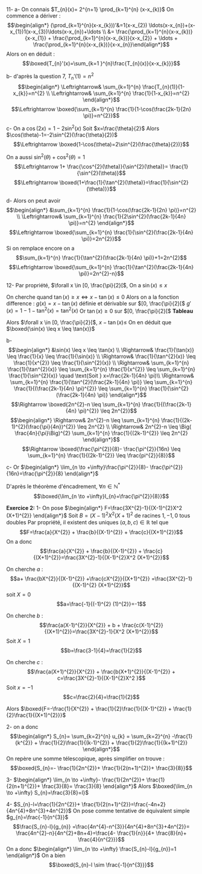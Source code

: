 11- 
a- On connais $T_{n}(x)= 2^{n+1} \prod_{k=1}^{n} (x-x_{k)}$
On commence a dériver :
$$\begin{align*} (\prod_{k=1}^{n}(x-x_{k}))'&=1(x-x_{2}) \ldots(x-x_{n})+(x-x_{1})1(x-x_{3})\ldots(x-x_{n})+\ldots \\ &= \frac{\prod_{k=1}^{n}(x-x_{k})}{x-x_{1}} + \frac{\prod_{k=1}^{n}(x-x_{k})}{x-x_{2}} + \ldots + \frac{\prod_{k=1}^{n}(x-x_{k})}{x-x_{n}}\end{align*}$$
Alors on en déduit :
$$\boxed{T_{n}'(x)=\sum_{k=1 }^{n}\frac{T_{n}(x)}{x-x_{k}}}$$

b- d'après la question 7, $T_{n}'(1)= n^{2}$
$$\begin{align*} \Leftrightarrow& \sum_{k=1}^{n} \frac{T_{n}(1)}{1-x_{k}}=n^{2} \\ \Leftrightarrow& \sum_{k=1}^{n} \frac{1}{1-x_{k}}=n^{2} \end{align*}$$
$$\Leftrightarrow \boxed{\sum_{k=1}^{n} \frac{1}{1-\cos(\frac{2k-1}{2n} \pi)}=n^{2}}$$

c- On a $\cos(2x)=1-2\sin^{2}(x)$    Soit $x=\frac{\theta}{2}$
Alors $\cos(\theta)-1=-2\sin^{2}(\frac{\theta}{2})$
$$\Leftrightarrow \boxed{1-\cos(\theta)=2\sin^{2}(\frac{\theta}{2})}$$

On a aussi $\sin^{2}(\theta)+\cos^{2}(\theta)=1$
$$\Leftrightarrow 1+ \frac{\cos^{2}(\theta)}{\sin^{2}(\theta)}= \frac{1}{\sin^{2}(\theta)}$$ 
$$\Leftrightarrow \boxed{1+\frac{1}{\tan^{2}(\theta)}=\frac{1}{\sin^{2}(\theta)}}$$

d- Alors on peut avoir
$$\begin{align*} &\sum_{k=1}^{n} \frac{1}{1-\cos(\frac{2k-1}{2n} \pi)}=n^{2} \\ \Leftrightarrow& \sum_{k=1}^{n} \frac{1}{2\sin^{2}(\frac{2k-1}{4n} \pi)}=n^{2} \end{align*}$$
$$\Leftrightarrow \boxed{\sum_{k=1}^{n} \frac{1}{\sin^{2}(\frac{2k-1}{4n} \pi)}=2n^{2}}$$ 
Si on remplace encore on a  
$$\sum_{k=1}^{n} \frac{1}{\tan^{2}(\frac{2k-1}{4n} \pi)}+1=2n^{2}$$
$$\Leftrightarrow \boxed{\sum_{k=1}^{n} \frac{1}{\tan^{2}(\frac{2k-1}{4n} \pi)}=2n^{2}-n}$$

12- Par propriété, $\forall x \in [0, \frac{\pi}{2}[$, On a $\sin(x) \leq x$ 

On cherche quand $\tan(x) \geq x \Leftrightarrow x-\tan(x) \leq 0$
Alors on a la fonction difference : $g(x)=x-\tan(x)$ définie et dérivable sur $[0, \frac{\pi}{2}[$
$g'(x)=1-1-\tan^{2}(x)=\tan^{2}(x)$ 
Or $\tan(x) \geq 0$ sur $[0, \frac{\pi}{2}[$
****Tableau****

Alors $\forall x \in [0, \frac{\pi}{2}[$,   $x-\tan(x) \leq$
On en déduit que $\boxed{\sin(x) \leq x \leq \tan(x)}$

b- 
$$\begin{align*} &\sin(x) \leq x \leq \tan(x) \\ \Rightarrow& \frac{1}{\tan(x)} \leq \frac{1}{x} \leq \frac{1}{\sin(x)} \\ \Rightarrow& \frac{1}{\tan^{2}(x)} \leq \frac{1}{x^{2}} \leq \frac{1}{\sin^{2}(x)} \\ \Rightarrow& \sum_{k=1}^{n} \frac{1}{\tan^{2}(x)} \leq \sum_{k=1}^{n} \frac{1}{x^{2}} \leq \sum_{k=1}^{n} \frac{1}{\sin^{2}(x)} \quad \text{Soit  } x=\frac{2k-1}{4n} \pi)\\ \Rightarrow& \sum_{k=1}^{n} \frac{1}{\tan^{2}(\frac{2k-1}{4n} \pi)} \leq \sum_{k=1}^{n} \frac{1}{(\frac{2k-1}{4n} \pi)^{2}} \leq \sum_{k=1}^{n} \frac{1}{\sin^{2}(\frac{2k-1}{4n} \pi)}   \end{align*}$$
$$\Rightarrow \boxed{2n^{2}-n \leq \sum_{k=1}^{n} \frac{1}{(\frac{2k-1}{4n} \pi)^{2}} \leq 2n^{2}}$$
$$\begin{align*} \Rightarrow& 2n^{2}-n \leq \sum_{k=1}^{n} \frac{1}{(2k-1)^{2}(\frac{\pi}{4n})^{2}} \leq 2n^{2} \\ \Rightarrow& 2n^{2}-n \leq \Big( \frac{4n}{\pi}\Big)^{2} \sum_{k=1}^{n} \frac{1}{(2k-1)^{2}} \leq 2n^{2} \end{align*}$$
$$\Rightarrow \boxed{\frac{\pi^{2}}{8}- \frac{\pi^{2}}{16n} \leq \sum_{k=1}^{n}  \frac{1}{(2k-1)^{2}} \leq \frac{pi^{2}}{8}}$$

c- Or $\begin{align*} \lim_{n \to +\infty}\frac{\pi^{2}}{8}- \frac{\pi^{2}}{16n}=\frac{\pi^{2}}{8} \end{align*}$

D'après le théorème d'éncadrement, $\forall n \in \mathbb{N}^{*}$ 
$$\boxed{\lim_{n \to +\infty}I_{n}=\frac{\pi^{2}}{8}}$$

**Exercice 2:**
1- On pose $\begin{align*} F=\frac{3X^{2}-1}{(X-1)^{2}X^2 (X+1)^{2}} \end{align*}$ 
Soit $B=(X-1)^{2}X^2 (X+1)^{2}$ de racines $1,-1,0$ tous doubles
Par propriété, il existent des uniques $(a,b,c)\in \mathbb{R}$ tel que 
$$F=\frac{a}{X^{2}} + \frac{b}{(X-1)^{2}} + \frac{c}{(X+1)^{2}}$$
On a donc
$$\frac{a}{X^{2}} + \frac{b}{(X-1)^{2}} + \frac{c}{(X+1)^{2}}=\frac{3X^{2}-1}{(X-1)^{2}X^2 (X+1)^{2}}$$

On cherche $a$ :
$$a+ \frac{bX^{2}}{(X-1)^{2}} +\frac{cX^{2}}{(X+1)^{2}} =\frac{3X^{2}-1}{(X-1)^{2} (X+1)^{2}}$$
soit $X=0$
$$a=\frac{-1}{(-1)^{2} (1)^{2}}=-1$$

On cherche $b$ :
$$\frac{a(X-1)^{2}}{X^{2}} + b + \frac{c(X-1)^{2}}{(X+1)^{2}}=\frac{3X^{2}-1}{X^2 (X+1)^{2}}$$
Soit $X=1$
$$b=\frac{3-1}{4}=\frac{1}{2}$$

On cherche $c$ :
$$\frac{a(X+1)^{2}}{X^{2}} + \frac{b(X+1)^{2}}{(X-1)^{2}} + c=\frac{3X^{2}-1}{(X-1)^{2}X^2 }$$
Soit $x=-1$
$$c=\frac{2}{4}=\frac{1}{2}$$

Alors $\boxed{F=-\frac{1}{X^{2}} + \frac{1}{2}\frac{1}{(X-1)^{2}} + \frac{1}{2}\frac{1}{(X+1)^{2}}}$

 2- on a donc
$$\begin{align*} S_{n}= \sum_{k=2}^{n} u_{k} = \sum_{k=2}^{n} -\frac{1}{k^{2}} + \frac{1}{2}\frac{1}{(k-1)^{2}} + \frac{1}{2}\frac{1}{(k+1)^{2}} \end{align*}$$
 On repère une somme télescopique, après simplifier on trouve :
 $$\boxed{S_{n}=- \frac{1}{2n^{2}}+ \frac{1}{2(n+1)^{2}}+ \frac{3}{8}}$$

3- $\begin{align*} \lim_{n \to +\infty}- \frac{1}{2n^{2}}+ \frac{1}{2(n+1)^{2}}+ \frac{3}{8}= \frac{3}{8} \end{align*}$
Alors $\boxed{\lim_{n \to +\infty} S_{n}=\frac{3}{8}=l}$

4- $S_{n}-l=\frac{1}{2n^{2}}+ \frac{1}{2(n+1)^{2}}=\frac{-4n+2}{4n^{4}+8n^{3}+4n^{2}}$
On pose comme tentative de équivalent simple $g_{n}=\frac{-1}{n^{3}}$
$$\frac{S_{n}-l}{g_{n}} =\frac{4n^{4}-n^{3}}{4n^{4}+8n^{3}+4n^{2}}= \frac{4n^{2}-n}{4n^{2}+8n+4}=\frac{4- \frac{1}{n}}{4+ \frac{8}{n}+ \frac{4}{n^{2}}}$$
On a donc $\begin{align*} \lim_{n \to +\infty} \frac{S_{n}-l}{g_{n}}=1 \end{align*}$
On a bien
$$\boxed{S_{n}-l \sim \frac{-1}{n^{3}}}$$
